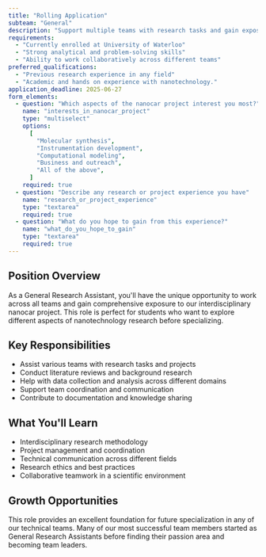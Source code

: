```yaml
---
title: "Rolling Application"
subteam: "General"
description: "Support multiple teams with research tasks and gain exposure to all aspects of nanocar development."
requirements:
  - "Currently enrolled at University of Waterloo"
  - "Strong analytical and problem-solving skills"
  - "Ability to work collaboratively across different teams"
preferred_qualifications:
  - "Previous research experience in any field"
  - "Academic and hands on experience with nanotechnology."
application_deadline: 2025-06-27
form_elements:
  - question: "Which aspects of the nanocar project interest you most?"
    name: "interests_in_nanocar_project"
    type: "multiselect"
    options:
      [
        "Molecular synthesis",
        "Instrumentation development",
        "Computational modeling",
        "Business and outreach",
        "All of the above",
      ]
    required: true
  - question: "Describe any research or project experience you have"
    name: "research_or_project_experience"
    type: "textarea"
    required: true
  - question: "What do you hope to gain from this experience?"
    name: "what_do_you_hope_to_gain"
    type: "textarea"
    required: true
---
```


## Position Overview

As a General Research Assistant, you'll have the unique opportunity to work across all teams and gain comprehensive exposure to our interdisciplinary nanocar project. This role is perfect for students who want to explore different aspects of nanotechnology research before specializing.

## Key Responsibilities

- Assist various teams with research tasks and projects
- Conduct literature reviews and background research
- Help with data collection and analysis across different domains
- Support team coordination and communication
- Contribute to documentation and knowledge sharing

## What You'll Learn

- Interdisciplinary research methodology
- Project management and coordination
- Technical communication across different fields
- Research ethics and best practices
- Collaborative teamwork in a scientific environment

## Growth Opportunities

This role provides an excellent foundation for future specialization in any of our technical teams. Many of our most successful team members started as General Research Assistants before finding their passion area and becoming team leaders.
